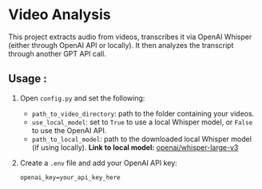 # Video Analysis
  
  This project extracts audio from videos, transcribes it via OpenAI Whisper (either through OpenAI API or locally). It then analyzes the transcript through another GPT API call.

  ## Usage :
1. Open `config.py` and set the following:
   - `path_to_video_directory`: path to the folder containing your videos.
   - `use_local_model`: set to `True` to use a local Whisper model, or `False` to use the OpenAI API.
   - `path_to_local_model`: path to the downloaded local Whisper model (if using locally).
  **Link to local model:** [openai/whisper-large-v3](https://huggingface.co/openai/whisper-large-v3)

2. Create a `.env` file and add your OpenAI API key:
   ```env
   openai_key=your_api_key_here
